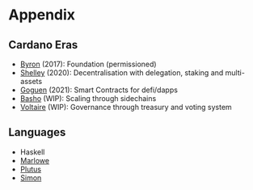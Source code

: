 # Appendix

## Cardano Eras
* [Byron](https://roadmap.cardano.org/en/byron) (2017): Foundation (permissioned)
* [Shelley](https://roadmap.cardano.org/en/shelley/) (2020): Decentralisation with delegation, staking and multi-assets
* [Goguen](https://roadmap.cardano.org/en/goguen) (2021): Smart Contracts for defi/dapps
* [Basho](https://roadmap.cardano.org/en/basho) (WIP): Scaling through sidechains
* [Voltaire](https://roadmap.cardano.org/en/voltaire) (WIP): Governance through treasury and voting system 

## Languages
* Haskell
* [Marlowe](https://developers.cardano.org/docs/smart-contracts/marlowe/)
* [Plutus](https://developers.cardano.org/docs/smart-contracts/plutus/)
* [Simon](https://www.cs.tufts.edu/~nr/cs257/archive/simon-peyton-jones/contracts.pdf)